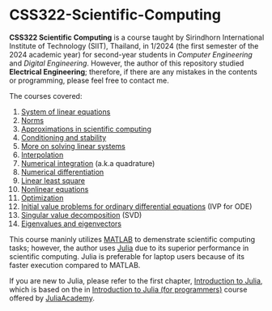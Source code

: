 # CSS322-Scientific-Computing
 
**CSS322 Scientific Computing** is a course taught by Sirindhorn International Institute of Technology (SIIT), Thailand, in 1/2024 (the first semester of the 2024 academic year) for second-year students in *Computer Engineering* and *Digital Engineering*. However, the author of this repository studied **Electrical Engineering**; therefore, if there are any mistakes in the contents or programming, please feel free to contact me.

The courses covered:
1. [System of linear equations](2-Systems-of-Linear-Equations)
2. [Norms](3-Norms)
3. [Approximations in scientific computing](4-Approximations-in-Scientific-Computing-and-Computer-Arithmetic)
4. [Conditioning and stability](5-Conditioning-and-Stability)
5. [More on solving linear systems](6-Extra-Systems-of-Linear-Equations)
6. [Interpolation](7-Interpolation)
7. [Numerical integration](8-Numerical-Integration) (a.k.a quadrature)
8. [Numerical differentiation](9-Numerical-Differentiation)
9. [Linear least square](10-Linear-Least-Square)
10. [Nonlinear equations](11-Nonlinear-Equations)
11. [Optimization](12-Optimization)
11. [Initial value problems for ordinary differential equations](13-IVP) (IVP for ODE)
12. [Singular value decomposition](14-SVD) (SVD)
13. [Eigenvalues and eigenvectors](15-Eigenvalues-and-Eigenvectors)

This course maninly utilizes [MATLAB](https://julialang.org/) to demenstrate scientific computing tasks; however, the author uses [Julia](https://julialang.org/) due to its superior performance in scientific computing.
Julia is preferable for laptop users because of its faster execution compared to MATLAB.


If you are new to Julia, please refer to the first chapter, [Introduction to Julia](1-Introduction-to-Julia), which is based on the in [Introduction to Julia (for programmers)](https://juliaacademy.com/p/intro-to-julia) course offered by [JuliaAcademy](https://juliaacademy.com/).